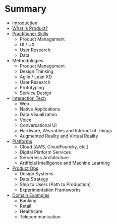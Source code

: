 # Summary

* [Introduction](README.md)
* [What Is Product?](chapter1.md)
* [Practitioner Skills](skillsets.md)
  * Product Management
  * UI / UX
  * User Research
  * Data
* Methodologies
  * Product Management
  * Design Thinking
  * Agile / Lean XD
  * User Research
  * Prototyping
  * Service Design
* [Interaction Tech](interaction-tech.md)
  * Web
  * Native Applications
  * Data Visualization
  * Voice
  * Conversational UI
  * Hardware, Wearables and Internet of Things
  * Augmented Reality and Virtual Reality
* [Platforms](platforms.md)
  * Cloud \(AWS, CloudFoundry, etc.\)
  * Digital Platform Services
  * Serverless Architecture
  * Artificial Intelligence and Machine Learning
* [Product Ops](product-ops.md)
  * Design Systems
  * Data Strategy
  * Ship to Users \(Path to Production\)
  * Experimentation Frameworks
* [Domain Examples](domains.md)
  * Banking
  * Retail
  * Healthcare
  * Telecommunication

